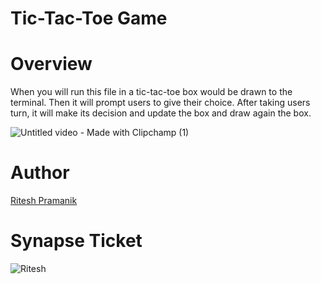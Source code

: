 # Tic-Tac-Toe Game
# Overview
When you will run this file in a tic-tac-toe box would be drawn to the terminal. Then it will prompt users to give their choice. After taking users turn, it will make its decision and update the box and draw again the box.

![Untitled video - Made with Clipchamp (1)](https://user-images.githubusercontent.com/109234507/216104941-6c3bacb5-a8f3-4767-bd07-eb3993c4049b.gif)

# Author
[Ritesh Pramanik](https://github.com/ritesh2004)
# Synapse Ticket
![Ritesh](https://user-images.githubusercontent.com/109234507/216112673-73e039d8-af32-4a9a-9a7c-ef9d713d1a76.png)